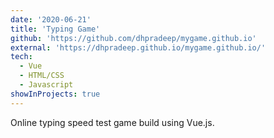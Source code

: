 ```yaml
---
date: '2020-06-21'
title: 'Typing Game'
github: 'https://github.com/dhpradeep/mygame.github.io'
external: 'https://dhpradeep.github.io/mygame.github.io/'
tech:
  - Vue
  - HTML/CSS
  - Javascript
showInProjects: true
---
```


Online typing speed test game build using Vue.js.
